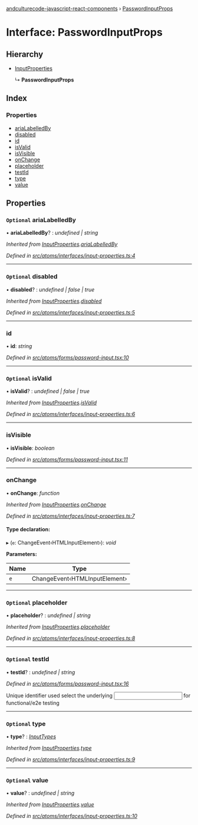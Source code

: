 [andculturecode-javascript-react-components](../README.md) › [PasswordInputProps](passwordinputprops.md)

# Interface: PasswordInputProps

## Hierarchy

* [InputProperties](inputproperties.md)

  ↳ **PasswordInputProps**

## Index

### Properties

* [ariaLabelledBy](passwordinputprops.md#optional-arialabelledby)
* [disabled](passwordinputprops.md#optional-disabled)
* [id](passwordinputprops.md#id)
* [isValid](passwordinputprops.md#optional-isvalid)
* [isVisible](passwordinputprops.md#isvisible)
* [onChange](passwordinputprops.md#onchange)
* [placeholder](passwordinputprops.md#optional-placeholder)
* [testId](passwordinputprops.md#optional-testid)
* [type](passwordinputprops.md#optional-type)
* [value](passwordinputprops.md#optional-value)

## Properties

### `Optional` ariaLabelledBy

• **ariaLabelledBy**? : *undefined | string*

*Inherited from [InputProperties](inputproperties.md).[ariaLabelledBy](inputproperties.md#optional-arialabelledby)*

*Defined in [src/atoms/interfaces/input-properties.ts:4](https://github.com/AndcultureCode/AndcultureCode.JavaScript.React.Components/blob/85bf079/src/atoms/interfaces/input-properties.ts#L4)*

___

### `Optional` disabled

• **disabled**? : *undefined | false | true*

*Inherited from [InputProperties](inputproperties.md).[disabled](inputproperties.md#optional-disabled)*

*Defined in [src/atoms/interfaces/input-properties.ts:5](https://github.com/AndcultureCode/AndcultureCode.JavaScript.React.Components/blob/85bf079/src/atoms/interfaces/input-properties.ts#L5)*

___

###  id

• **id**: *string*

*Defined in [src/atoms/forms/password-input.tsx:10](https://github.com/AndcultureCode/AndcultureCode.JavaScript.React.Components/blob/85bf079/src/atoms/forms/password-input.tsx#L10)*

___

### `Optional` isValid

• **isValid**? : *undefined | false | true*

*Inherited from [InputProperties](inputproperties.md).[isValid](inputproperties.md#optional-isvalid)*

*Defined in [src/atoms/interfaces/input-properties.ts:6](https://github.com/AndcultureCode/AndcultureCode.JavaScript.React.Components/blob/85bf079/src/atoms/interfaces/input-properties.ts#L6)*

___

###  isVisible

• **isVisible**: *boolean*

*Defined in [src/atoms/forms/password-input.tsx:11](https://github.com/AndcultureCode/AndcultureCode.JavaScript.React.Components/blob/85bf079/src/atoms/forms/password-input.tsx#L11)*

___

###  onChange

• **onChange**: *function*

*Inherited from [InputProperties](inputproperties.md).[onChange](inputproperties.md#onchange)*

*Defined in [src/atoms/interfaces/input-properties.ts:7](https://github.com/AndcultureCode/AndcultureCode.JavaScript.React.Components/blob/85bf079/src/atoms/interfaces/input-properties.ts#L7)*

#### Type declaration:

▸ (`e`: ChangeEvent‹HTMLInputElement›): *void*

**Parameters:**

Name | Type |
------ | ------ |
`e` | ChangeEvent‹HTMLInputElement› |

___

### `Optional` placeholder

• **placeholder**? : *undefined | string*

*Inherited from [InputProperties](inputproperties.md).[placeholder](inputproperties.md#optional-placeholder)*

*Defined in [src/atoms/interfaces/input-properties.ts:8](https://github.com/AndcultureCode/AndcultureCode.JavaScript.React.Components/blob/85bf079/src/atoms/interfaces/input-properties.ts#L8)*

___

### `Optional` testId

• **testId**? : *undefined | string*

*Defined in [src/atoms/forms/password-input.tsx:16](https://github.com/AndcultureCode/AndcultureCode.JavaScript.React.Components/blob/85bf079/src/atoms/forms/password-input.tsx#L16)*

Unique identifier used select the underlying <input> for functional/e2e testing

___

### `Optional` type

• **type**? : *[InputTypes](../enums/inputtypes.md)*

*Inherited from [InputProperties](inputproperties.md).[type](inputproperties.md#optional-type)*

*Defined in [src/atoms/interfaces/input-properties.ts:9](https://github.com/AndcultureCode/AndcultureCode.JavaScript.React.Components/blob/85bf079/src/atoms/interfaces/input-properties.ts#L9)*

___

### `Optional` value

• **value**? : *undefined | string*

*Inherited from [InputProperties](inputproperties.md).[value](inputproperties.md#optional-value)*

*Defined in [src/atoms/interfaces/input-properties.ts:10](https://github.com/AndcultureCode/AndcultureCode.JavaScript.React.Components/blob/85bf079/src/atoms/interfaces/input-properties.ts#L10)*
